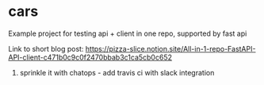 # cars
Example project for testing api + client in one repo, supported by fast api

Link to short blog post: https://pizza-slice.notion.site/All-in-1-repo-FastAPI-API-client-c471b0c9c0f2470bbab3c1ca5cb0c652

1. sprinkle it with chatops - add travis ci with slack integration
